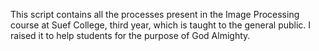 This script contains all the processes present in the Image Processing course at 
Suef College, third year, which is taught to the general public. 
I raised it to help students for the purpose of God Almighty.
